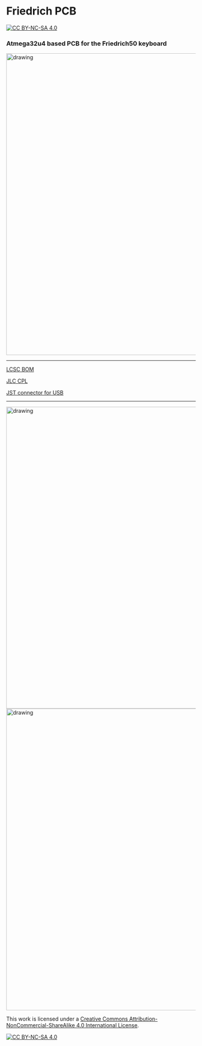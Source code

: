 # Friedrich PCB

[![CC BY-NC-SA 4.0][cc-by-nc-sa-shield]][cc-by-nc-sa]

### Atmega32u4 based PCB for the Friedrich50 keyboard

<img src="https://i.imgur.com/yr5Mx0U.png" alt="drawing" width="800"/>

---

[LCSC BOM](FriedrichPCB.csv)

[JLC CPL](FriedrichPCB_cpl_jlc.csv)

[JST connector for USB](https://www.digikey.de/product-detail/en/jst-sales-america-inc/SM04B-SRSS-TB-LF-SN/455-1804-1-ND/926875)

---

<img src="https://i.imgur.com/pCrE5e4.png" alt="drawing" width="800"/>
<img src="https://i.imgur.com/iGeyh1r.png" alt="drawing" width="800"/>

This work is licensed under a
[Creative Commons Attribution-NonCommercial-ShareAlike 4.0 International License][cc-by-nc-sa].

[![CC BY-NC-SA 4.0][cc-by-nc-sa-image]][cc-by-nc-sa]

[cc-by-nc-sa]: http://creativecommons.org/licenses/by-nc-sa/4.0/
[cc-by-nc-sa-image]: https://licensebuttons.net/l/by-nc-sa/4.0/88x31.png
[cc-by-nc-sa-shield]: https://img.shields.io/badge/License-CC%20BY--NC--SA%204.0-lightgrey.svg
